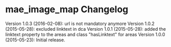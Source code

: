 mae_image_map Changelog
===========================

Version 1.0.3 (2016-02-08): url is not mandatory anymore
Version 1.0.2 (2015-05-28): excluded linktext in dca
Version 1.0.1 (2015-05-28): added the linktext property to the areas and class "hasLinktext" for areas
Version 1.0.0 (2015-05-23): Initial release.